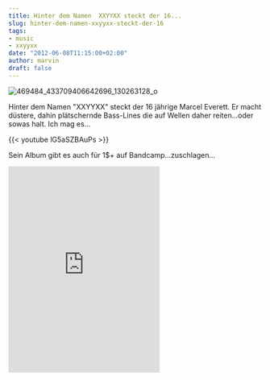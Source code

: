 ```yaml
---
title: Hinter dem Namen  XXYYXX steckt der 16...
slug: hinter-dem-namen-xxyyxx-steckt-der-16
tags:
- music
- xxyyxx
date: "2012-06-08T11:15:00+02:00"
author: marvin
draft: false
---
```

![469484_433709406642696_130263128_o](/images/469484_433709406642696_130263128_o.jpg)

Hinter dem Namen "XXYYXX" steckt der 16 jährige Marcel Everett. Er macht
düstere, dahin plätschernde Bass-Lines die auf Wellen daher
reiten...oder sowas halt. Ich mag es...

{{< youtube lG5aSZBAuPs >}}

Sein Album gibt es auch für 1\$+ auf Bandcamp...zuschlagen...

<iframe width="300" height="410" style="position: relative; display: block; width: 300px; height: 410px;" src="https://bandcamp.com/EmbeddedPlayer/v=2/album=2354567944/size=grande3/bgcol=FFFFFF/linkcol=4285BB/" allowtransparency="true" frameborder="0">[XXYYXX
by XXYYXX](http://xxyyxx.bandcamp.com/album/xxyyxx)</iframe>